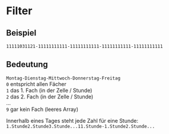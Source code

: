 # Filter
## Beispiel
`11111031121-11111111111-11111111111-11111111111-11111111111`   
## Bedeutung   
`Montag-Dienstag-Mittwoch-Donnerstag-Freitag`   
`0` entspricht allen Fächer   
`1` das 1. Fach (in der Zelle / Stunde)   
`2` das 2. Fach (in der Zelle / Stunde)   
...   
`9` gar kein Fach (leeres Array)

Innerhalb eines Tages steht jede Zahl für eine Stunde:   
`1.Stunde2.Stunde3.Stunde...11.Stunde-1.Stunde2.Stunde...`
